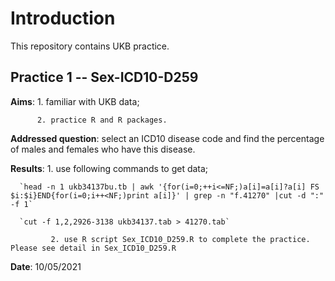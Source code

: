 Introduction
======
This repository contains UKB practice.

Practice 1 -- Sex-ICD10-D259
-------
**Aims**: 1. familiar with UKB data;

          2. practice R and R packages.

**Addressed question**: select an ICD10 disease code and find the percentage of males and females who have this disease.

**Results**: 1. use following commands to get data;

      `head -n 1 ukb34137bu.tb | awk '{for(i=0;++i<=NF;)a[i]=a[i]?a[i] FS $i:$i}END{for(i=0;i++<NF;)print a[i]}' | grep -n "f.41270" |cut -d ":" -f 1`
      
      `cut -f 1,2,2926-3138 ukb34137.tab > 41270.tab`
      
             2. use R script Sex_ICD10_D259.R to complete the practice. Please see detail in Sex_ICD10_D259.R

**Date**: 10/05/2021 
